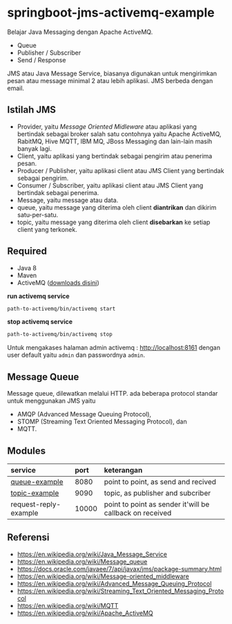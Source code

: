 # springboot-jms-activemq-example

Belajar Java Messaging dengan Apache ActiveMQ.

- Queue
- Publisher / Subscriber
- Send / Response

JMS atau Java Message Service, biasanya digunakan untuk mengirimkan pesan atau message minimal 2 atau lebih aplikasi. JMS berbeda dengan email.

## Istilah JMS

- Provider, yaitu _Message Oriented Midleware_ atau aplikasi yang bertindak sebagai broker salah satu contohnya yaitu Apache ActiveMQ, RabitMQ, Hive MQTT, IBM MQ, JBoss Messaging dan lain-lain masih banyak lagi.
- Client, yaitu aplikasi yang bertindak sebagai pengirim atau penerima pesan.
- Producer / Publisher, yaitu aplikasi client atau JMS Client yang bertindak sebagai pengirim.
- Consumer / Subscriber, yaitu aplikasi client atau JMS Client yang bertindak sebagai penerima.
- Message, yaitu message atau data.
- queue, yaitu message yang diterima oleh client **diantrikan** dan dikirim satu-per-satu.
- topic, yaitu message yang diterima oleh client **disebarkan** ke setiap client yang terkonek.

## Required

- Java 8
- Maven
- ActiveMQ ([downloads disini](http://activemq.apache.org/download.html))

**run activemq service**

```bash
path-to-activemq/bin/activemq start
```

**stop activemq service** 

```bash
path-to-activemq/bin/activemq stop
```

Untuk mengakases halaman admin activemq : [http://localhost:8161](http://localhost:8161/admin/) dengan user default yaitu `admin` dan passwordnya `admin`.


## Message Queue

Message queue, dilewatkan melalui HTTP. ada beberapa protocol standar untuk menggunakan JMS yaitu 

- AMQP (Advanced Message Queuing Protocol), 
- STOMP (Streaming Text Oriented Messaging Protocol), dan 
- MQTT. 

## Modules

| service                | port     | keterangan                                                |
| :---                   | :---     | :---                                                      |
| [queue-example](README-POINT-TO-POINT.md)          | 8080     | point to point, as send and recived                       |
| [topic-example](README-PUBLISHER-SUBCRIBER.md)          | 9090     | topic, as publisher and subcriber                         |
| request-reply-example  | 10000    | point to point as sender it'will be callback on received  |

## Referensi

- https://en.wikipedia.org/wiki/Java_Message_Service
- https://en.wikipedia.org/wiki/Message_queue
- https://docs.oracle.com/javaee/7/api/javax/jms/package-summary.html
- https://en.wikipedia.org/wiki/Message-oriented_middleware
- https://en.wikipedia.org/wiki/Advanced_Message_Queuing_Protocol
- https://en.wikipedia.org/wiki/Streaming_Text_Oriented_Messaging_Protocol
- https://en.wikipedia.org/wiki/MQTT
- https://en.wikipedia.org/wiki/Apache_ActiveMQ